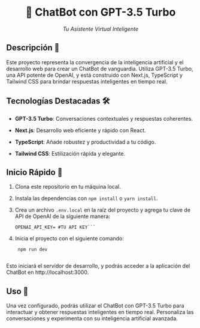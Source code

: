 <div align="center">
  <h1>🤖 ChatBot con GPT-3.5 Turbo</h1>
  <p><i>Tu Asistente Virtual Inteligente</i></p>
</div>

## Descripción 🚀

Este proyecto representa la convergencia de la inteligencia artificial y el desarrollo web para crear un ChatBot de vanguardia. Utiliza GPT-3.5 Turbo, una API potente de OpenAI, y está construido con Next.js, TypeScript y Tailwind CSS para brindar respuestas inteligentes en tiempo real.

## Tecnologías Destacadas 🛠️

- **GPT-3.5 Turbo**: Conversaciones contextuales y respuestas coherentes.

- **Next.js**: Desarrollo web eficiente y rápido con React.

- **TypeScript**: Añade robustez y productividad a tu código.

- **Tailwind CSS**: Estilización rápida y elegante.

## Inicio Rápido 🚀

1. Clona este repositorio en tu máquina local.
2. Instala las dependencias con `npm install` o `yarn install`.
3. Crea un archivo `.env.local` en la raíz del proyecto y agrega tu clave de API de OpenAI de la siguiente manera:

   ```plaintext
   OPENAI_API_KEY= #TU API KEY```

4. Inicia el proyecto con el siguiente comando:

   ```plaintext
    npm run dev
    
Esto iniciará el servidor de desarrollo, y podrás acceder a la aplicación del ChatBot en http://localhost:3000.

## Uso 🤖
Una vez configurado, podrás utilizar el ChatBot con GPT-3.5 Turbo para interactuar y obtener respuestas inteligentes en tiempo real. Personaliza las conversaciones y experimenta con su inteligencia artificial avanzada.
